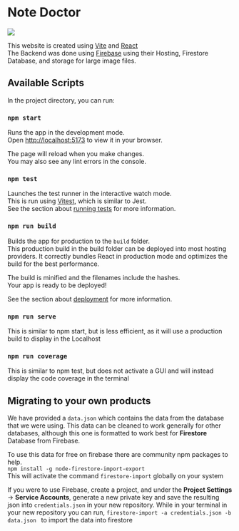 # Note Doctor

![](logo.png?raw=true)

This website is created using [Vite](https://vitejs.dev/) and [React](https://react.dev/)\
The Backend was done using [Firebase](https://firebase.google.com/) using their Hosting, Firestore Database, and storage for large image files.

## Available Scripts

In the project directory, you can run:

### `npm start`

Runs the app in the development mode.\
Open [http://localhost:5173](http://localhost:5173) to view it in your browser.

The page will reload when you make changes.\
You may also see any lint errors in the console.

### `npm test`

Launches the test runner in the interactive watch mode.\
This is run using [Vitest](https://vitest.dev/), which is similar to Jest.\
See the section about [running tests](https://vitest.dev/guide/) for more information.

### `npm run build`

Builds the app for production to the `build` folder.\
This production build in the build folder can be deployed into most hosting providers.
It correctly bundles React in production mode and optimizes the build for the best performance.

The build is minified and the filenames include the hashes.\
Your app is ready to be deployed!

See the section about [deployment](https://vitejs.dev/guide/static-deploy) for more information.

### `npm run serve`

This is similar to npm start, but is less efficient, as it will use a production build to display in the Localhost

### `npm run coverage`

This is similar to npm test, but does not activate a GUI and will instead display the code coverage in the terminal

## Migrating to your own products

We have provided a `data.json` which contains the data from the database that we were using. This data can be cleaned to work generally for other databases, although this one is formatted to work best for **Firestore** Database from Firebase.

To use this data for free on firebase there are community npm packages to help.\
`npm install -g node-firestore-import-export`\
This will activate the command `firestore-import` globally on your system

If you were to use Firebase, create a project, and under the **Project Settings** -> **Service Accounts**, generate a new private key and save the resulting json into `credentials.json` in your new repository. While in your terminal in your new repository you can run, `firestore-import -a credentials.json -b data.json ` to import the data into firestore
